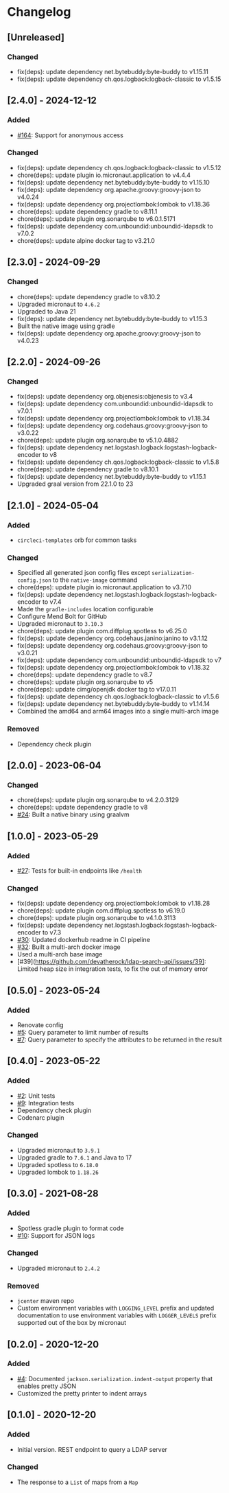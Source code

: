# Changelog

## [Unreleased]
### Changed
- fix(deps): update dependency net.bytebuddy:byte-buddy to v1.15.11
- fix(deps): update dependency ch.qos.logback:logback-classic to v1.5.15

## [2.4.0] - 2024-12-12
### Added
- [#164](https://github.com/devatherock/ldap-search-api/issues/164): Support for anonymous access

### Changed
- fix(deps): update dependency ch.qos.logback:logback-classic to v1.5.12
- chore(deps): update plugin io.micronaut.application to v4.4.4
- fix(deps): update dependency net.bytebuddy:byte-buddy to v1.15.10
- fix(deps): update dependency org.apache.groovy:groovy-json to v4.0.24
- fix(deps): update dependency org.projectlombok:lombok to v1.18.36
- chore(deps): update dependency gradle to v8.11.1
- chore(deps): update plugin org.sonarqube to v6.0.1.5171
- fix(deps): update dependency com.unboundid:unboundid-ldapsdk to v7.0.2
- chore(deps): update alpine docker tag to v3.21.0

## [2.3.0] - 2024-09-29
### Changed
- chore(deps): update dependency gradle to v8.10.2
- Upgraded micronaut to `4.6.2`
- Upgraded to Java 21
- fix(deps): update dependency net.bytebuddy:byte-buddy to v1.15.3
- Built the native image using gradle
- fix(deps): update dependency org.apache.groovy:groovy-json to v4.0.23

## [2.2.0] - 2024-09-26
### Changed
- fix(deps): update dependency org.objenesis:objenesis to v3.4
- fix(deps): update dependency com.unboundid:unboundid-ldapsdk to v7.0.1
- fix(deps): update dependency org.projectlombok:lombok to v1.18.34
- fix(deps): update dependency org.codehaus.groovy:groovy-json to v3.0.22
- chore(deps): update plugin org.sonarqube to v5.1.0.4882
- fix(deps): update dependency net.logstash.logback:logstash-logback-encoder to v8
- fix(deps): update dependency ch.qos.logback:logback-classic to v1.5.8
- chore(deps): update dependency gradle to v8.10.1
- fix(deps): update dependency net.bytebuddy:byte-buddy to v1.15.1
- Upgraded graal version from 22.1.0 to 23

## [2.1.0] - 2024-05-04
### Added
- `circleci-templates` orb for common tasks

### Changed
- Specified all generated json config files except `serialization-config.json` to the `native-image` command
- chore(deps): update plugin io.micronaut.application to v3.7.10
- fix(deps): update dependency net.logstash.logback:logstash-logback-encoder to v7.4
- Made the `gradle-includes` location configurable
- Configure Mend Bolt for GitHub
- Upgraded micronaut to `3.10.3`
- chore(deps): update plugin com.diffplug.spotless to v6.25.0
- fix(deps): update dependency org.codehaus.janino:janino to v3.1.12
- fix(deps): update dependency org.codehaus.groovy:groovy-json to v3.0.21
- fix(deps): update dependency com.unboundid:unboundid-ldapsdk to v7
- fix(deps): update dependency org.projectlombok:lombok to v1.18.32
- chore(deps): update dependency gradle to v8.7
- chore(deps): update plugin org.sonarqube to v5
- chore(deps): update cimg/openjdk docker tag to v17.0.11
- fix(deps): update dependency ch.qos.logback:logback-classic to v1.5.6
- fix(deps): update dependency net.bytebuddy:byte-buddy to v1.14.14
- Combined the amd64 and arm64 images into a single multi-arch image

### Removed
- Dependency check plugin

## [2.0.0] - 2023-06-04
### Changed
- chore(deps): update plugin org.sonarqube to v4.2.0.3129
- chore(deps): update dependency gradle to v8
- [#24](https://github.com/devatherock/ldap-search-api/issues/24): Built a native binary using graalvm

## [1.0.0] - 2023-05-29
### Added
- [#27](https://github.com/devatherock/ldap-search-api/issues/27): Tests for built-in endpoints like `/health`

### Changed
- fix(deps): update dependency org.projectlombok:lombok to v1.18.28
- chore(deps): update plugin com.diffplug.spotless to v6.19.0
- chore(deps): update plugin org.sonarqube to v4.1.0.3113
- fix(deps): update dependency net.logstash.logback:logstash-logback-encoder to v7.3
- [#30](https://github.com/devatherock/ldap-search-api/issues/30): Updated dockerhub readme in CI pipeline
- [#32](https://github.com/devatherock/ldap-search-api/issues/32): Built a multi-arch docker image
- Used a multi-arch base image
- [#39](https://github.com/devatherock/ldap-search-api/issues/39]: Limited heap size in integration tests, to fix the out of memory error

## [0.5.0] - 2023-05-24
### Added
- Renovate config
- [#5](https://github.com/devatherock/ldap-search-api/issues/5): Query parameter to limit number of results
- [#7](https://github.com/devatherock/ldap-search-api/issues/7): Query parameter to specify the attributes to be returned in the result

## [0.4.0] - 2023-05-22
### Added
- [#2](https://github.com/devatherock/ldap-search-api/issues/2): Unit tests
- [#9](https://github.com/devatherock/ldap-search-api/issues/9): Integration tests
- Dependency check plugin
- Codenarc plugin

### Changed
- Upgraded micronaut to `3.9.1`
- Upgraded gradle to `7.6.1` and Java to 17
- Upgraded spotless to `6.18.0`
- Upgraded lombok to `1.18.26`

## [0.3.0] - 2021-08-28
### Added
- Spotless gradle plugin to format code
- [#10](https://github.com/devatherock/ldap-search-api/issues/10): Support for JSON logs

### Changed
- Upgraded micronaut to `2.4.2`

### Removed
- `jcenter` maven repo
- Custom environment variables with `LOGGING_LEVEL` prefix and updated documentation to use environment variables 
with `LOGGER_LEVELS` prefix supported out of the box by micronaut

## [0.2.0] - 2020-12-20
### Added
- [#4](https://github.com/devatherock/ldap-search-api/issues/4): Documented `jackson.serialization.indent-output` property that enables pretty JSON
- Customized the pretty printer to indent arrays

## [0.1.0] - 2020-12-20
### Added
- Initial version. REST endpoint to query a LDAP server

### Changed
- The response to a `List` of maps from a `Map`